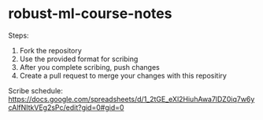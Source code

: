 # robust-ml-course-notes
Steps:
1. Fork the repository
3. Use the provided format for scribing
4. After you complete scribing, push changes
5. Create a pull request to merge your changes with this repositiry

Scribe schedule: https://docs.google.com/spreadsheets/d/1_2tGE_eXl2HiuhAwa7lDZ0iq7w6ycAlfNItkVEg2sPc/edit?gid=0#gid=0
